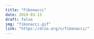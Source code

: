 ```yaml
---
title: "Fibonacci"
date: 2019-03-13
draft: false
img: "fibonacci.gif"
link: "https://drio.org/v/fibonacci/"
---
```

